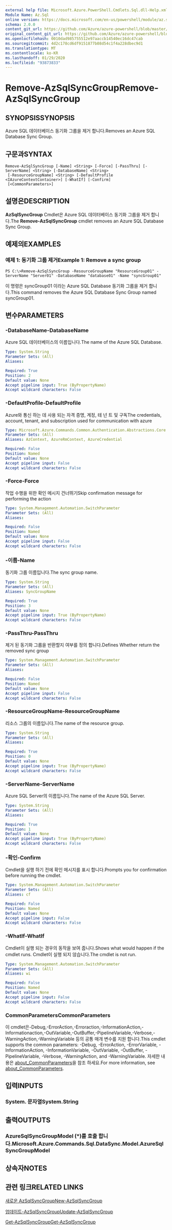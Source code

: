 ```yaml
---
external help file: Microsoft.Azure.PowerShell.Cmdlets.Sql.dll-Help.xml
Module Name: Az.Sql
online version: https://docs.microsoft.com/en-us/powershell/module/az.sql/remove-azsqlsyncgroup
schema: 2.0.0
content_git_url: https://github.com/Azure/azure-powershell/blob/master/src/Sql/Sql/help/Remove-AzSqlSyncGroup.md
original_content_git_url: https://github.com/Azure/azure-powershell/blob/master/src/Sql/Sql/help/Remove-AzSqlSyncGroup.md
ms.openlocfilehash: 0010dad985755512e97aaccb14540ec16dc47cab
ms.sourcegitcommit: 4d2c178cd6df9151877b08d54c1f4a228dbec9d1
ms.translationtype: MT
ms.contentlocale: ko-KR
ms.lasthandoff: 01/29/2020
ms.locfileid: "93873833"
---
```

# <span data-ttu-id="e4aba-101">Remove-AzSqlSyncGroup</span><span class="sxs-lookup"><span data-stu-id="e4aba-101">Remove-AzSqlSyncGroup</span></span>

## <span data-ttu-id="e4aba-102">SYNOPSIS</span><span class="sxs-lookup"><span data-stu-id="e4aba-102">SYNOPSIS</span></span>
<span data-ttu-id="e4aba-103">Azure SQL 데이터베이스 동기화 그룹을 제거 합니다.</span><span class="sxs-lookup"><span data-stu-id="e4aba-103">Removes an Azure SQL Database Sync Group.</span></span>

## <span data-ttu-id="e4aba-104">구문과</span><span class="sxs-lookup"><span data-stu-id="e4aba-104">SYNTAX</span></span>

```
Remove-AzSqlSyncGroup [-Name] <String> [-Force] [-PassThru] [-ServerName] <String> [-DatabaseName] <String>
 [-ResourceGroupName] <String> [-DefaultProfile <IAzureContextContainer>] [-WhatIf] [-Confirm]
 [<CommonParameters>]
```

## <span data-ttu-id="e4aba-105">설명은</span><span class="sxs-lookup"><span data-stu-id="e4aba-105">DESCRIPTION</span></span>
<span data-ttu-id="e4aba-106">**AzSqlSyncGroup** Cmdlet은 Azure SQL 데이터베이스 동기화 그룹을 제거 합니다.</span><span class="sxs-lookup"><span data-stu-id="e4aba-106">The **Remove-AzSqlSyncGroup** cmdlet removes an Azure SQL Database Sync Group.</span></span>

## <span data-ttu-id="e4aba-107">예제의</span><span class="sxs-lookup"><span data-stu-id="e4aba-107">EXAMPLES</span></span>

### <span data-ttu-id="e4aba-108">예제 1: 동기화 그룹 제거</span><span class="sxs-lookup"><span data-stu-id="e4aba-108">Example 1: Remove a sync group</span></span>
```
PS C:\>Remove-AzSqlSyncGroup -ResourceGroupName "ResourceGroup01" -ServerName "Server01" -DatabaseName "database01" -Name "syncGroup01"
```

<span data-ttu-id="e4aba-109">이 명령은 syncGroup01 이라는 Azure SQL Database 동기화 그룹을 제거 합니다.</span><span class="sxs-lookup"><span data-stu-id="e4aba-109">This command removes the Azure SQL Database Sync Group named syncGroup01.</span></span>

## <span data-ttu-id="e4aba-110">변수</span><span class="sxs-lookup"><span data-stu-id="e4aba-110">PARAMETERS</span></span>

### <span data-ttu-id="e4aba-111">-DatabaseName</span><span class="sxs-lookup"><span data-stu-id="e4aba-111">-DatabaseName</span></span>
<span data-ttu-id="e4aba-112">Azure SQL 데이터베이스의 이름입니다.</span><span class="sxs-lookup"><span data-stu-id="e4aba-112">The name of the Azure SQL Database.</span></span>

```yaml
Type: System.String
Parameter Sets: (All)
Aliases:

Required: True
Position: 2
Default value: None
Accept pipeline input: True (ByPropertyName)
Accept wildcard characters: False
```

### <span data-ttu-id="e4aba-113">-DefaultProfile</span><span class="sxs-lookup"><span data-stu-id="e4aba-113">-DefaultProfile</span></span>
<span data-ttu-id="e4aba-114">Azure와 통신 하는 데 사용 되는 자격 증명, 계정, 테 넌 트 및 구독</span><span class="sxs-lookup"><span data-stu-id="e4aba-114">The credentials, account, tenant, and subscription used for communication with azure</span></span>

```yaml
Type: Microsoft.Azure.Commands.Common.Authentication.Abstractions.Core.IAzureContextContainer
Parameter Sets: (All)
Aliases: AzContext, AzureRmContext, AzureCredential

Required: False
Position: Named
Default value: None
Accept pipeline input: False
Accept wildcard characters: False
```

### <span data-ttu-id="e4aba-115">-Force</span><span class="sxs-lookup"><span data-stu-id="e4aba-115">-Force</span></span>
<span data-ttu-id="e4aba-116">작업 수행을 위한 확인 메시지 건너뛰기</span><span class="sxs-lookup"><span data-stu-id="e4aba-116">Skip confirmation message for performing the action</span></span>

```yaml
Type: System.Management.Automation.SwitchParameter
Parameter Sets: (All)
Aliases:

Required: False
Position: Named
Default value: None
Accept pipeline input: False
Accept wildcard characters: False
```

### <span data-ttu-id="e4aba-117">-이름</span><span class="sxs-lookup"><span data-stu-id="e4aba-117">-Name</span></span>
<span data-ttu-id="e4aba-118">동기화 그룹 이름입니다.</span><span class="sxs-lookup"><span data-stu-id="e4aba-118">The sync group name.</span></span>

```yaml
Type: System.String
Parameter Sets: (All)
Aliases: SyncGroupName

Required: True
Position: 3
Default value: None
Accept pipeline input: True (ByPropertyName)
Accept wildcard characters: False
```

### <span data-ttu-id="e4aba-119">-PassThru</span><span class="sxs-lookup"><span data-stu-id="e4aba-119">-PassThru</span></span>
<span data-ttu-id="e4aba-120">제거 된 동기화 그룹을 반환할지 여부를 정의 합니다.</span><span class="sxs-lookup"><span data-stu-id="e4aba-120">Defines Whether return the removed sync group</span></span>

```yaml
Type: System.Management.Automation.SwitchParameter
Parameter Sets: (All)
Aliases:

Required: False
Position: Named
Default value: None
Accept pipeline input: False
Accept wildcard characters: False
```

### <span data-ttu-id="e4aba-121">-ResourceGroupName</span><span class="sxs-lookup"><span data-stu-id="e4aba-121">-ResourceGroupName</span></span>
<span data-ttu-id="e4aba-122">리소스 그룹의 이름입니다.</span><span class="sxs-lookup"><span data-stu-id="e4aba-122">The name of the resource group.</span></span>

```yaml
Type: System.String
Parameter Sets: (All)
Aliases:

Required: True
Position: 0
Default value: None
Accept pipeline input: True (ByPropertyName)
Accept wildcard characters: False
```

### <span data-ttu-id="e4aba-123">-ServerName</span><span class="sxs-lookup"><span data-stu-id="e4aba-123">-ServerName</span></span>
<span data-ttu-id="e4aba-124">Azure SQL Server의 이름입니다.</span><span class="sxs-lookup"><span data-stu-id="e4aba-124">The name of the Azure SQL Server.</span></span>

```yaml
Type: System.String
Parameter Sets: (All)
Aliases:

Required: True
Position: 1
Default value: None
Accept pipeline input: True (ByPropertyName)
Accept wildcard characters: False
```

### <span data-ttu-id="e4aba-125">-확인</span><span class="sxs-lookup"><span data-stu-id="e4aba-125">-Confirm</span></span>
<span data-ttu-id="e4aba-126">Cmdlet을 실행 하기 전에 확인 메시지를 표시 합니다.</span><span class="sxs-lookup"><span data-stu-id="e4aba-126">Prompts you for confirmation before running the cmdlet.</span></span>

```yaml
Type: System.Management.Automation.SwitchParameter
Parameter Sets: (All)
Aliases: cf

Required: False
Position: Named
Default value: None
Accept pipeline input: False
Accept wildcard characters: False
```

### <span data-ttu-id="e4aba-127">-WhatIf</span><span class="sxs-lookup"><span data-stu-id="e4aba-127">-WhatIf</span></span>
<span data-ttu-id="e4aba-128">Cmdlet이 실행 되는 경우의 동작을 보여 줍니다.</span><span class="sxs-lookup"><span data-stu-id="e4aba-128">Shows what would happen if the cmdlet runs.</span></span>
<span data-ttu-id="e4aba-129">Cmdlet이 실행 되지 않습니다.</span><span class="sxs-lookup"><span data-stu-id="e4aba-129">The cmdlet is not run.</span></span>

```yaml
Type: System.Management.Automation.SwitchParameter
Parameter Sets: (All)
Aliases: wi

Required: False
Position: Named
Default value: None
Accept pipeline input: False
Accept wildcard characters: False
```

### <span data-ttu-id="e4aba-130">CommonParameters</span><span class="sxs-lookup"><span data-stu-id="e4aba-130">CommonParameters</span></span>
<span data-ttu-id="e4aba-131">이 cmdlet은-Debug,-ErrorAction,-Erroraction,-InformationAction,-Informationaction,-OutVariable,-OutBuffer,-PipelineVariable,-Verbose,-WarningAction,-WarningVariable 등의 공통 매개 변수를 지원 합니다.</span><span class="sxs-lookup"><span data-stu-id="e4aba-131">This cmdlet supports the common parameters: -Debug, -ErrorAction, -ErrorVariable, -InformationAction, -InformationVariable, -OutVariable, -OutBuffer, -PipelineVariable, -Verbose, -WarningAction, and -WarningVariable.</span></span> <span data-ttu-id="e4aba-132">자세한 내용은 [about_CommonParameters](https://go.microsoft.com/fwlink/?LinkID=113216)을 참조 하세요.</span><span class="sxs-lookup"><span data-stu-id="e4aba-132">For more information, see [about_CommonParameters](https://go.microsoft.com/fwlink/?LinkID=113216).</span></span>

## <span data-ttu-id="e4aba-133">입력</span><span class="sxs-lookup"><span data-stu-id="e4aba-133">INPUTS</span></span>

### <span data-ttu-id="e4aba-134">System. 문자열</span><span class="sxs-lookup"><span data-stu-id="e4aba-134">System.String</span></span>

## <span data-ttu-id="e4aba-135">출력</span><span class="sxs-lookup"><span data-stu-id="e4aba-135">OUTPUTS</span></span>

### <span data-ttu-id="e4aba-136">AzureSqlSyncGroupModel (\*)를 호출 합니다.</span><span class="sxs-lookup"><span data-stu-id="e4aba-136">Microsoft.Azure.Commands.Sql.DataSync.Model.AzureSqlSyncGroupModel</span></span>

## <span data-ttu-id="e4aba-137">상속자</span><span class="sxs-lookup"><span data-stu-id="e4aba-137">NOTES</span></span>

## <span data-ttu-id="e4aba-138">관련 링크</span><span class="sxs-lookup"><span data-stu-id="e4aba-138">RELATED LINKS</span></span>

[<span data-ttu-id="e4aba-139">새로운 AzSqlSyncGroup</span><span class="sxs-lookup"><span data-stu-id="e4aba-139">New-AzSqlSyncGroup</span></span>](./New-AzSqlSyncGroup.md)

[<span data-ttu-id="e4aba-140">업데이트-AzSqlSyncGroup</span><span class="sxs-lookup"><span data-stu-id="e4aba-140">Update-AzSqlSyncGroup</span></span>](./Update-AzSqlSyncGroup.md)

[<span data-ttu-id="e4aba-141">Get-AzSqlSyncGroup</span><span class="sxs-lookup"><span data-stu-id="e4aba-141">Get-AzSqlSyncGroup</span></span>](./Get-AzSqlSyncGroup.md)

